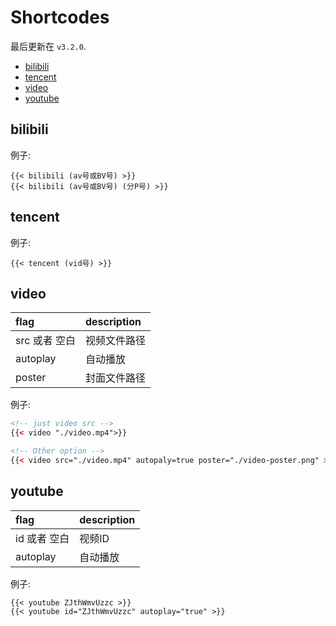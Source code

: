 # Shortcodes

最后更新在 `v3.2.0`.

- [bilibili](#bilibili)
- [tencent](#tencent)
- [video](#video)
- [youtube](#youtube)

## bilibili

例子:
```
{{< bilibili (av号或BV号) >}}
{{< bilibili (av号或BV号) (分P号) >}}
```

## tencent

例子:
```
{{< tencent (vid号) >}}
```

## video

| flag | description |
| :-- | :---------- |
| src 或者 空白 | 视频文件路径 |
| autoplay | 自动播放 |
| poster | 封面文件路径 |

例子:
```html
<!-- just video src -->
{{< video "./video.mp4">}}

<!-- Other option -->
{{< video src="./video.mp4" autopaly=true poster="./video-poster.png" >}}
```

## youtube

| flag | description |
| :-- | :---------- |
| id 或者 空白 | 视频ID |
| autoplay | 自动播放 |

例子:
```
{{< youtube ZJthWmvUzzc >}}
{{< youtube id="ZJthWmvUzzc" autoplay="true" >}}
```